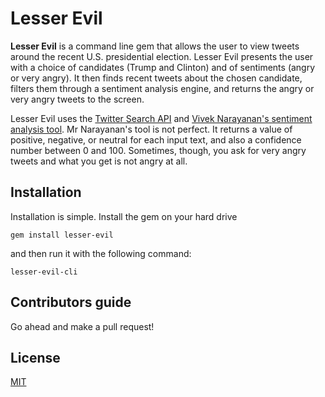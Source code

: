 # Lesser Evil
**Lesser Evil** is a command line gem that allows the user to view tweets around the recent U.S. presidential election. Lesser Evil presents the user with a choice of candidates (Trump and Clinton) and of sentiments (angry or very angry). It then finds recent tweets about the chosen candidate, filters them through a sentiment analysis engine, and returns the angry or very angry tweets to the screen.

Lesser Evil uses the [Twitter Search API](https://dev.twitter.com/rest/public/search) and [Vivek Narayanan's sentiment analysis tool](http://sentiment.vivekn.com/about/). Mr Narayanan's tool is not perfect. It returns a value of positive, negative, or neutral for each input text, and also a confidence number between 0 and 100. Sometimes, though, you ask for very angry tweets and what you get is not angry at all.

## Installation
Installation is simple. Install the gem on your hard drive

	gem install lesser-evil
and then run it with the following command:

	lesser-evil-cli

## Contributors guide
Go ahead and make a pull request!

## License
[MIT](https://github.com/amcooper/lesser-evil-cli-app/blob/master/LICENSE)